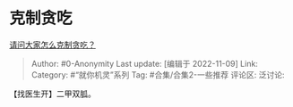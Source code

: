 # 克制贪吃
[请问大家怎么克制贪吃？](https://www.zhihu.com/question/431266831/answer/2749423361)

> Author: #0-Anonymity
> Last update: [编辑于 2022-11-09]
> Link:
> Category: #“就你机灵”系列
> Tag: #合集/合集2-一些推荐
> 评论区:
> 泛讨论:

【找医生开】二甲双胍。
